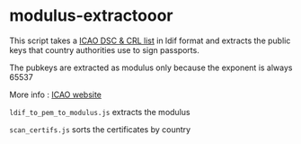 # modulus-extractooor

This script takes a [ICAO DSC & CRL list](https://download.pkd.icao.int/) in ldif format and extracts the public keys that country authorities use to sign passports.

The pubkeys are extracted as modulus only because the exponent is always 65537

More info : [ICAO website](https://www.icao.int/Security/FAL/PKD/Pages/icao-master-list.aspx)

```ldif_to_pem_to_modulus.js``` extracts the modulus

```scan_certifs.js``` sorts the certificates by country
